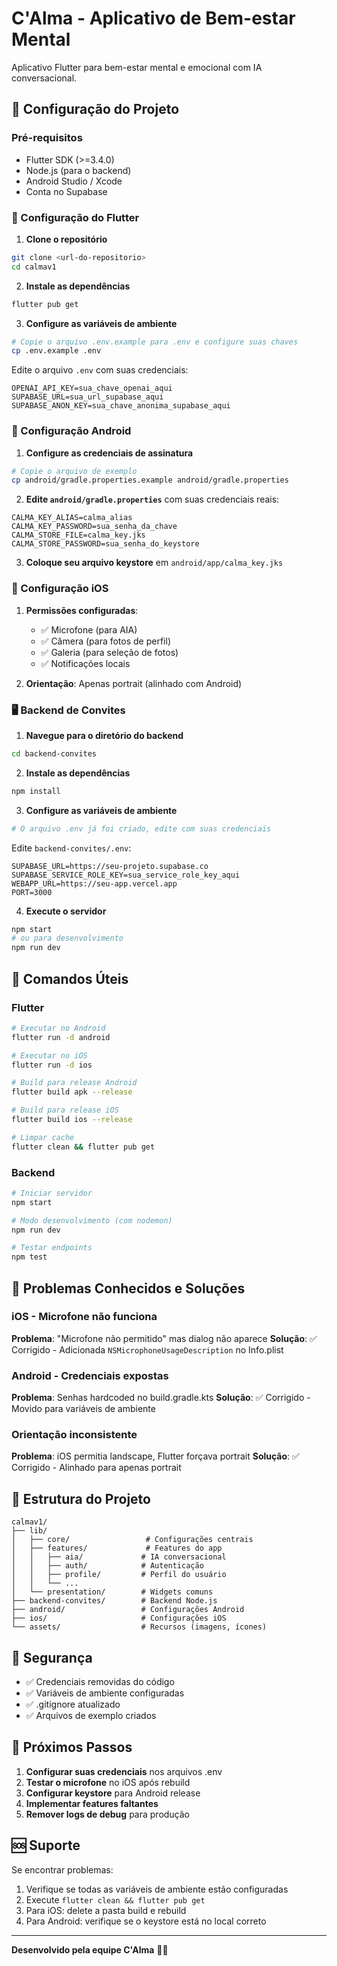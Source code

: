 # C'Alma - Aplicativo de Bem-estar Mental

Aplicativo Flutter para bem-estar mental e emocional com IA conversacional.

## 🚀 Configuração do Projeto

### Pré-requisitos
- Flutter SDK (>=3.4.0)
- Node.js (para o backend)
- Android Studio / Xcode
- Conta no Supabase

### 📱 Configuração do Flutter

1. **Clone o repositório**
```bash
git clone <url-do-repositorio>
cd calmav1
```

2. **Instale as dependências**
```bash
flutter pub get
```

3. **Configure as variáveis de ambiente**
```bash
# Copie o arquivo .env.example para .env e configure suas chaves
cp .env.example .env
```

Edite o arquivo `.env` com suas credenciais:
```env
OPENAI_API_KEY=sua_chave_openai_aqui
SUPABASE_URL=sua_url_supabase_aqui
SUPABASE_ANON_KEY=sua_chave_anonima_supabase_aqui
```

### 🤖 Configuração Android

1. **Configure as credenciais de assinatura**
```bash
# Copie o arquivo de exemplo
cp android/gradle.properties.example android/gradle.properties
```

2. **Edite `android/gradle.properties`** com suas credenciais reais:
```properties
CALMA_KEY_ALIAS=calma_alias
CALMA_KEY_PASSWORD=sua_senha_da_chave
CALMA_STORE_FILE=calma_key.jks
CALMA_STORE_PASSWORD=sua_senha_do_keystore
```

3. **Coloque seu arquivo keystore** em `android/app/calma_key.jks`

### 🍎 Configuração iOS

1. **Permissões configuradas**:
   - ✅ Microfone (para AIA)
   - ✅ Câmera (para fotos de perfil)
   - ✅ Galeria (para seleção de fotos)
   - ✅ Notificações locais

2. **Orientação**: Apenas portrait (alinhado com Android)

### 🖥️ Backend de Convites

1. **Navegue para o diretório do backend**
```bash
cd backend-convites
```

2. **Instale as dependências**
```bash
npm install
```

3. **Configure as variáveis de ambiente**
```bash
# O arquivo .env já foi criado, edite com suas credenciais
```

Edite `backend-convites/.env`:
```env
SUPABASE_URL=https://seu-projeto.supabase.co
SUPABASE_SERVICE_ROLE_KEY=sua_service_role_key_aqui
WEBAPP_URL=https://seu-app.vercel.app
PORT=3000
```

4. **Execute o servidor**
```bash
npm start
# ou para desenvolvimento
npm run dev
```

## 🔧 Comandos Úteis

### Flutter
```bash
# Executar no Android
flutter run -d android

# Executar no iOS
flutter run -d ios

# Build para release Android
flutter build apk --release

# Build para release iOS
flutter build ios --release

# Limpar cache
flutter clean && flutter pub get
```

### Backend
```bash
# Iniciar servidor
npm start

# Modo desenvolvimento (com nodemon)
npm run dev

# Testar endpoints
npm test
```

## 🚨 Problemas Conhecidos e Soluções

### iOS - Microfone não funciona
**Problema**: "Microfone não permitido" mas dialog não aparece
**Solução**: ✅ Corrigido - Adicionada `NSMicrophoneUsageDescription` no Info.plist

### Android - Credenciais expostas
**Problema**: Senhas hardcoded no build.gradle.kts
**Solução**: ✅ Corrigido - Movido para variáveis de ambiente

### Orientação inconsistente
**Problema**: iOS permitia landscape, Flutter forçava portrait
**Solução**: ✅ Corrigido - Alinhado para apenas portrait

## 📁 Estrutura do Projeto

```
calmav1/
├── lib/
│   ├── core/                 # Configurações centrais
│   ├── features/             # Features do app
│   │   ├── aia/             # IA conversacional
│   │   ├── auth/            # Autenticação
│   │   ├── profile/         # Perfil do usuário
│   │   └── ...
│   └── presentation/        # Widgets comuns
├── backend-convites/        # Backend Node.js
├── android/                 # Configurações Android
├── ios/                     # Configurações iOS
└── assets/                  # Recursos (imagens, ícones)
```

## 🔐 Segurança

- ✅ Credenciais removidas do código
- ✅ Variáveis de ambiente configuradas
- ✅ .gitignore atualizado
- ✅ Arquivos de exemplo criados

## 📝 Próximos Passos

1. **Configurar suas credenciais** nos arquivos .env
2. **Testar o microfone** no iOS após rebuild
3. **Configurar keystore** para Android release
4. **Implementar features faltantes**
5. **Remover logs de debug** para produção

## 🆘 Suporte

Se encontrar problemas:
1. Verifique se todas as variáveis de ambiente estão configuradas
2. Execute `flutter clean && flutter pub get`
3. Para iOS: delete a pasta build e rebuild
4. Para Android: verifique se o keystore está no local correto

---

**Desenvolvido pela equipe C'Alma** 🧘‍♀️
